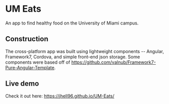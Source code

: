 # UM Eats
An app to find healthy food on the University of Miami campus.

## Construction

The cross-platform app was built using lightweight components -- Angular, Framework7, Cordova, and simple front-end json storage. Some components were based off of https://github.com/valnub/Framework7-Pure-Angular-Template.

## Live demo

Check it out here: 
https://jhell96.github.io/UM-Eats/
